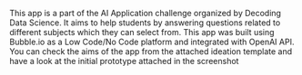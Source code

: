 This app is a part of the AI Application challenge organized by Decoding Data Science.
It aims to help students by answering questions related to different subjects which they can select from.
This app was built using Bubble.io as a Low Code/No Code platform and integrated with OpenAI API.
You can check the aims of the app from the attached ideation template and have a look at the initial prototype attached in the screenshot
